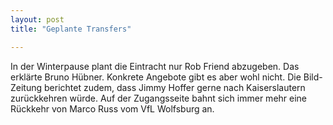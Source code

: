 ```yaml
---
layout: post
title: "Geplante Transfers"

---
```


In der Winterpause plant die Eintracht nur Rob Friend abzugeben. Das erklärte Bruno Hübner. Konkrete Angebote gibt es aber wohl nicht. Die Bild-Zeitung berichtet zudem, dass Jimmy Hoffer gerne nach Kaiserslautern zurückkehren würde. Auf der Zugangsseite bahnt sich immer mehr eine Rückkehr von Marco Russ vom VfL Wolfsburg an.


